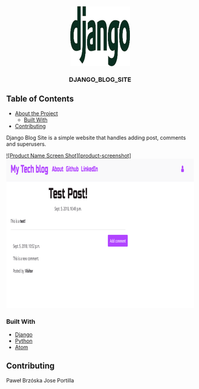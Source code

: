 <!--
*** Thanks for checking out this README Template. If you have a suggestion that would
*** make this better, please fork the repo and create a pull request or simply open
*** an issue with the tag "enhancement".
*** Thanks again! Now go create something AMAZING! :D
***
***
***
*** To avoid retyping too much info. Do a search and replace for the following:
*** github_username, repo, twitter_handle, email
-->









<!-- PROJECT LOGO -->
<br />
<p align="center">
  <a href="https://github.com/github_username/repo">
    <img src="logo.png" alt="Logo" width="160" height="160">
  </a>

  <h3 align="center">DJANGO_BLOG_SITE</h3>




<!-- TABLE OF CONTENTS -->
## Table of Contents

* [About the Project](#about-the-project)
  * [Built With](#built-with)
* [Contributing](#contributing)





<!-- ABOUT THE PROJECT -->
Django Blog Site is a simple website that handles adding post, comments and superusers.

[![Product Name Screen Shot][product-screenshot]](https://example.com)
<a href="https://github.com/github_username/repo">
    <img src="site.png" alt="Logo" width="1000" height="400">
  </a>




### Built With

* [Django]()
* [Python]()
* [Atom]()



<!-- CONTRIBUTING -->
## Contributing

Paweł Brzóska
Jose Portilla


